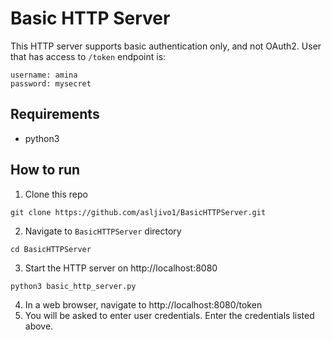 # Basic HTTP Server

This HTTP server supports basic authentication only, and not OAuth2. User that has access to `/token` endpoint is:
```
username: amina
password: mysecret
```
## Requirements

- python3

## How to run

1. Clone this repo
```
git clone https://github.com/asljivo1/BasicHTTPServer.git
```
2. Navigate to `BasicHTTPServer` directory
```
cd BasicHTTPServer
```
3. Start the HTTP server on http://localhost:8080
```
python3 basic_http_server.py
```
4. In a web browser, navigate to http://localhost:8080/token
5. You will be asked to enter user credentials. Enter the credentials listed above.
